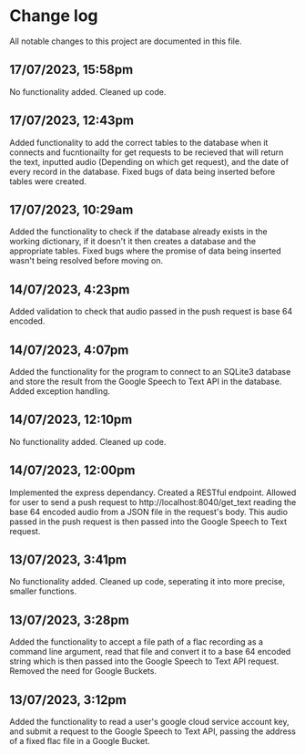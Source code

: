 # Change log

All notable changes to this project are documented in this file.

## 17/07/2023, 15:58pm
No functionality added. Cleaned up code.

## 17/07/2023, 12:43pm
Added functionality to add the correct tables to the database when it connects and fucntionailty for get requests to be recieved that will return the text, inputted audio (Depending on which get request), and the date of every record in the database. Fixed bugs of data being inserted before tables were created.

## 17/07/2023, 10:29am
Added the functionality to check if the database already exists in the working dictionary, if it doesn't it then creates a database and the appropriate tables. Fixed bugs where the promise of data being inserted wasn't being resolved before moving on.

## 14/07/2023, 4:23pm
Added validation to check that audio passed in the push request is base 64 encoded.

## 14/07/2023, 4:07pm
Added the functionality for the program to connect to an SQLite3 database and store the result from the Google Speech to Text API in the database. Added exception handling.

## 14/07/2023, 12:10pm
No functionality added. Cleaned up code.

## 14/07/2023, 12:00pm
Implemented the express dependancy. Created a RESTful endpoint. Allowed for user to send a push request to http://localhost:8040/get_text reading the base 64 encoded audio from a JSON file in the request's body. This audio passed in the push request is then passed into the Google Speech to Text request.

## 13/07/2023, 3:41pm
No functionality added. Cleaned up code, seperating it into more precise, smaller functions.

## 13/07/2023, 3:28pm
Added the functionality to accept a file path of a flac recording as a command line argument, read that file and convert it to a base 64 encoded string which is then passed into the Google Speech to Text API request. Removed the need for Google Buckets.

## 13/07/2023, 3:12pm
Added the functionality to read a user's google cloud service account key, and submit a request to the Google Speech to Text API, passing the address of a fixed flac file in a Google Bucket.